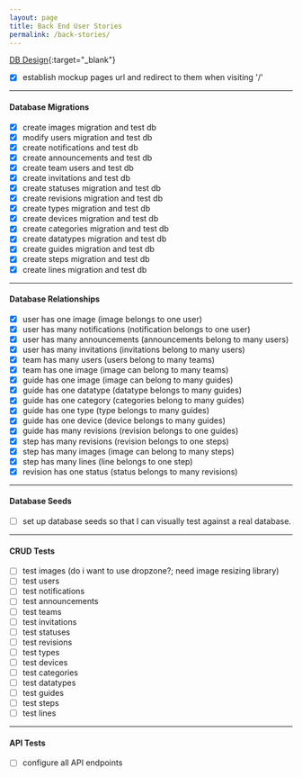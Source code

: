 ```yaml
---
layout: page
title: Back End User Stories
permalink: /back-stories/
---
```


[DB Design](http://dbdesigner.net/designer/schema/89573){:target="_blank"}

- [x] establish mockup pages url and redirect to them when visiting '/'

---

#### Database Migrations
- [x] create images migration and test db
- [x] modify users migration and test db
- [x] create notifications and test db
- [x] create announcements and test db
- [x] create team users and test db
- [x] create invitations and test db
- [x] create statuses migration and test db
- [x] create revisions migration and test db
- [x] create types migration and test db
- [x] create devices migration and test db
- [x] create categories migration and test db
- [x] create datatypes migration and test db
- [x] create guides migration and test db
- [x] create steps migration and test db
- [x] create lines migration and test db

---

#### Database Relationships
- [x] user has one image (image belongs to one user)
- [x] user has many notifications (notification belongs to one user)
- [x] user has many announcements (announcements belong to many users)
- [x] user has many invitations (invitations belong to many users)
- [x] team has many users (users belong to many teams)
- [x] team has one image (image can belong to many teams)
- [x] guide has one image (image can belong to many guides)
- [x] guide has one datatype (datatype belongs to many guides)
- [x] guide has one category (categories belong to many guides)
- [x] guide has one type (type belongs to many guides)
- [x] guide has one device (device belongs to many guides)
- [x] guide has many revisions (revision belongs to one guides)
- [x] step has many revisions (revision belongs to one steps)
- [x] step has many images (image can belong to many steps)
- [x] step has many lines (line belongs to one step)
- [x] revision has one status (status belongs to many revisions)

---

#### Database Seeds

- [ ] set up database seeds so that I can visually test against a real database.

---

#### CRUD Tests
- [ ] test images (do i want to use dropzone?; need image resizing library)
- [ ] test users
- [ ] test notifications
- [ ] test announcements
- [ ] test teams
- [ ] test invitations
- [ ] test statuses
- [ ] test revisions
- [ ] test types
- [ ] test devices
- [ ] test categories
- [ ] test datatypes
- [ ] test guides
- [ ] test steps
- [ ] test lines

---

#### API Tests

- [ ] configure all API endpoints